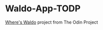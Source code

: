 # Waldo-App-TODP
<a href="https://www.theodinproject.com/lessons/node-path-javascript-where-s-waldo-a-photo-tagging-app">Where's Waldo</a> project from The Odin Project
